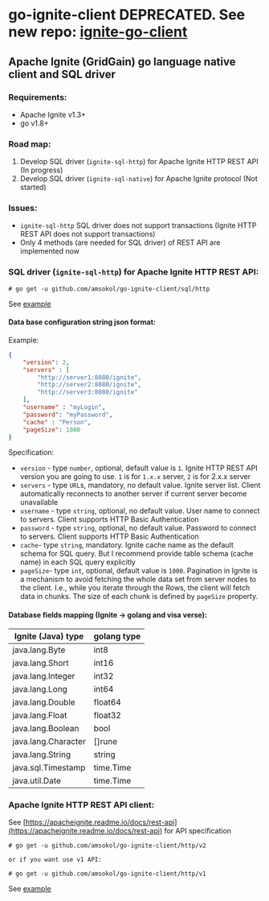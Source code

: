 # go-ignite-client DEPRECATED. See new repo: [ignite-go-client](https://github.com/amsokol/ignite-go-client)
## Apache Ignite (GridGain) go language native client and SQL driver

### Requirements:
- Apache Ignite v1.3+
- go v1.8+

### Road map:
1. Develop SQL driver (`ignite-sql-http`) for Apache Ignite HTTP REST API (In progress)
2. Develop SQL driver (`ignite-sql-native`) for Apache Ignite protocol (Not started)

### Issues:
- `ignite-sql-http` SQL driver does not support transactions (Ignite HTTP REST API does not support transactions)
- Only 4 methods (are needed for SQL driver) of REST API are implemented now

### SQL driver (`ignite-sql-http`) for Apache Ignite HTTP REST API:
```
# go get -u github.com/amsokol/go-ignite-client/sql/http
```
See [example](https://github.com/amsokol/go-ignite-client/tree/master/cmd/example-http-sql)
#### Data base configuration string json format:
Example:
```json
{
    "version": 2,
    "servers" : [
        "http://server1:8080/ignite",
        "http://server2:8080/ignite",
        "http://server3:8080/ignite"
    ],
    "username" : "myLogin",
    "password": "myPassword",
    "cache" : "Person",
    "pageSize": 1000
}
```
Specification:
- `version` - type `number`, optional, default value is `1`. Ignite HTTP REST API version you are going to use. `1` is for `1.x.x` server, `2` is for 2.x.x server
- `servers` - type `URL`s, mandatory, no default value. Ignite server list. Client automatically reconnects to another server if current server become unavailable
- `username` - type `string`, optional, no default value. User name to connect to servers. Client supports HTTP Basic Authentication
- `password` - type `string`, optional, no default value. Password to connect to servers. Client supports HTTP Basic Authentication
- `cache`- type `string`, mandatory. Ignite cache name as the default schema for SQL query. But I recommend provide table schema (cache name) in each SQL query explicitly
- `pageSize`- type `int`, optional, default value is `1000`. Pagination in Ignite is a mechanism to avoid fetching the whole data set from server nodes to the client. I.e., while you iterate through the Rows, the client will fetch data in chunks. The size of each chunk is defined by `pageSize` property.

#### Database fields mapping (Ignite -> golang and visa verse):
| Ignite (Java) type  | golang type |
|---------------------|-------------|
| java.lang.Byte      | int8        |
| java.lang.Short     | int16       |
| java.lang.Integer   | int32       |
| java.lang.Long      | int64       |
| java.lang.Double    | float64     |
| java.lang.Float     | float32     |
| java.lang.Boolean   | bool        |
| java.lang.Character | []rune      |
| java.lang.String    | string      |
| java.sql.Timestamp  | time.Time   |
| java.util.Date      | time.Time   |

### Apache Ignite HTTP REST API client:
See [https://apacheignite.readme.io/docs/rest-api](https://apacheignite.readme.io/docs/rest-api) for API specification
```
# go get -u github.com/amsokol/go-ignite-client/http/v2

or if you want use v1 API:

# go get -u github.com/amsokol/go-ignite-client/http/v1
```
See [example](https://github.com/amsokol/go-ignite-client/tree/master/cmd/example-http-client)
